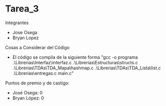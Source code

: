 # Tarea_3

Integrantes

- Jose Osega
- Bryan Lopez

Cosas a Considerar del Código

- El código se compila de la siguiente forma "gcc -o programa .\Librerias\Interfaz\interfaz.c 
.\Librerias\Estructuras\structs.c .\Librerias\TDAs\TDA_Mapa\hashmap.c .\Librerias\TDAs\TDA_Lista\list.c
.\Librerias\entregas.c main.c"

Puntos de premio y de castigo:

- José Osega: 0
- Bryan López: 0
